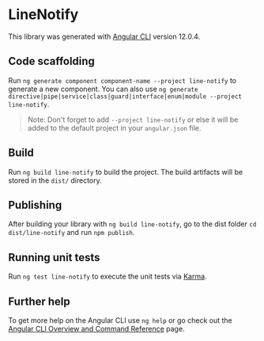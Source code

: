 # LineNotify

This library was generated with [Angular CLI](https://github.com/angular/angular-cli) version 12.0.4.

## Code scaffolding

Run `ng generate component component-name --project line-notify` to generate a new component. You can also use `ng generate directive|pipe|service|class|guard|interface|enum|module --project line-notify`.
> Note: Don't forget to add `--project line-notify` or else it will be added to the default project in your `angular.json` file. 

## Build

Run `ng build line-notify` to build the project. The build artifacts will be stored in the `dist/` directory.

## Publishing

After building your library with `ng build line-notify`, go to the dist folder `cd dist/line-notify` and run `npm publish`.

## Running unit tests

Run `ng test line-notify` to execute the unit tests via [Karma](https://karma-runner.github.io).

## Further help

To get more help on the Angular CLI use `ng help` or go check out the [Angular CLI Overview and Command Reference](https://angular.io/cli) page.
